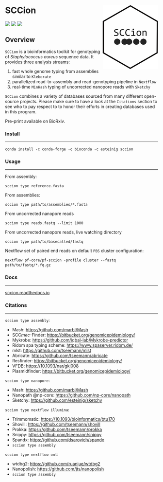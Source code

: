 # SCCion <a href='https://github.com/esteinig'><img src='docs/img/sccion.png' align="right" height="210" /></a>

![](https://img.shields.io/badge/version-0.1-blue.svg)
![](https://img.shields.io/badge/docs-none-green.svg)
![](https://img.shields.io/badge/lifecycle-experimental-orange.svg)

## Overview

`SCCion` is a bioinformatics toolkit for genotyping of *Staphylococcus aureus* sequence data. It provides three analysis streams:

1. fast whole genome typing from assemblies similar to `Kleborate`
2. parallelized read-to-assembly and read-genotyping pipeline in `Nextflow` 
3. real-time `MinHash` typing of uncorrected nanopore reads with `Sketchy`

`SCCion` combines a variety of databases sourced from many different open-source projects. Please make sure to have a look at the `Citations` section to see who to pay respect to to honor their efforts in creating databases used in this program.

Pre-print available on BioRxiv.

### Install
---

`conda install -c conda-forge -c bioconda -c esteinig sccion`

### Usage
---

From assembly:

```
sccion type reference.fasta
```

From assemblies:

```
sccion type path/to/assemblies/*.fasta
```

From uncorrected nanopore reads

```
sccion type reads.fastq --limit 1000
```

From uncorrected nanopore reads, live watching directory

```
sccion type path/to/basecalled/fastq
```

Nextflow set of paired end reads on default `PBS` cluster configuration:

```
nextflow pf-core/pf-sccion -profile cluster --fastq path/to/fastq/*.fq.gz
```

### Docs
---

[sccion.readthedocs.io](https://sccion.readthedocs.io/)

### Citations
---

`sccion type assembly`:

* Mash: https://github.com/marbl/Mash
* SCC*mec*-Finder: https://bitbucket.org/genomicepidemiology/
* Mykrobe: https://github.com/iqbal-lab/Mykrobe-predictor
* Ridom spa typing scheme: https://www.spaserver.ridom.de/
* mlst: https://github.com/tseemann/mlst
* Abricate: https://github.com/tseemann/abricate
* Resfinder: https://bitbucket.org/genomicepidemiology/
* VFDB: https://10.1093/nar/gki008
* Plasmidfinder: https://bitbucket.org/genomicepidemiology/

`sccion type nanopore`:

* Mash: https://github.com/marbl/Mash
* Nanopath @np-core: https://github.com/np-core/nanopath
* Sketchy: https://github.com/esteinig/sketchy

`sccion type nextflow illumina`:

* Trimmomatic: https://10.1093/bioinformatics/btu170
* Shovill: https://github.com/tseemann/shovill
* Prokka: https://github.com/tseemann/prokka
* Snippy: https://github.com/tseemann/snippy
* Spandx: https://github.com/dsarovich/spandx
* `sccion type assembly`

`sccion type nextflow ont`:

* wtdbg2: https://github.com/ruanjue/wtdbg2
* Nanopolish: https://github.com/jts/nanopolish
* `sccion type assembly`
